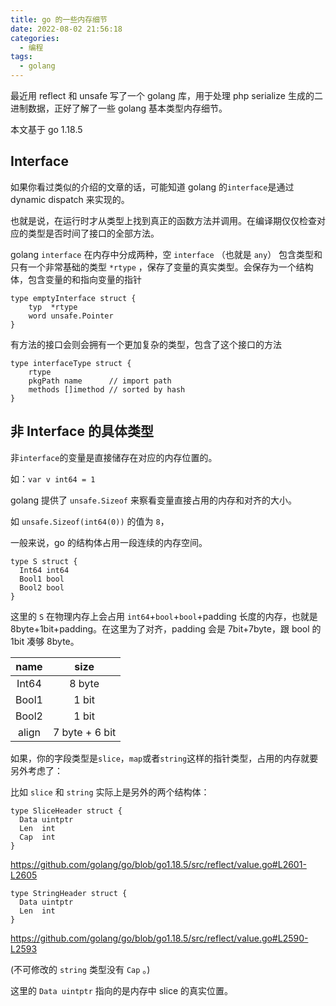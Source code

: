```yaml
---
title: go 的一些内存细节
date: 2022-08-02 21:56:18
categories:
  - 编程
tags:
  - golang
---
```


最近用 reflect 和 unsafe 写了一个 golang 库，用于处理 php serialize 生成的二进制数据，正好了解了一些 golang 基本类型内存细节。

<!-- more -->

本文基于 go 1.18.5

## Interface

如果你看过类似的介绍的文章的话，可能知道 golang 的`interface`是通过 dynamic dispatch 来实现的。

也就是说，在运行时才从类型上找到真正的函数方法并调用。在编译期仅仅检查对应的类型是否时间了接口的全部方法。

golang `interface` 在内存中分成两种，空 `interface` （也就是 `any`） 包含类型和只有一个非常基础的类型 `*rtype` ，保存了变量的真实类型。会保存为一个结构体，包含变量的和指向变量的指针

```golang
type emptyInterface struct {
	typ  *rtype
	word unsafe.Pointer
}
```

有方法的接口会则会拥有一个更加复杂的类型，包含了这个接口的方法

```golang
type interfaceType struct {
	rtype
	pkgPath name      // import path
	methods []imethod // sorted by hash
}
```

## 非 Interface 的具体类型

非`interface`的变量是直接储存在对应的内存位置的。

如：`var v int64 = 1`

golang 提供了 `unsafe.Sizeof` 来察看变量直接占用的内存和对齐的大小。

如 `unsafe.Sizeof(int64(0))` 的值为 `8`，

一般来说，go 的结构体占用一段连续的内存空间。

```golang
type S struct {
  Int64 int64
  Bool1 bool
  Bool2 bool
}
```

这里的 `S` 在物理内存上会占用 `int64`+`bool`+`bool`+padding 长度的内存，也就是 8byte+1bit+padding。在这里为了对齐，padding 会是 7bit+7byte，跟 bool 的 1bit 凑够 8byte。

| name  |      size      |
| :---: | :------------: |
| Int64 |     8 byte     |
| Bool1 |     1 bit      |
| Bool2 |     1 bit      |
| align | 7 byte + 6 bit |

如果，你的字段类型是`slice`，`map`或者`string`这样的指针类型，占用的内存就要另外考虑了：

比如 `slice` 和 `string` 实际上是另外的两个结构体：

```golang
type SliceHeader struct {
  Data uintptr
  Len  int
  Cap  int
}
```

<https://github.com/golang/go/blob/go1.18.5/src/reflect/value.go#L2601-L2605>

```golang
type StringHeader struct {
  Data uintptr
  Len  int
}
```

<https://github.com/golang/go/blob/go1.18.5/src/reflect/value.go#L2590-L2593>

(不可修改的 `string` 类型没有 `Cap` 。)

这里的 `Data uintptr` 指向的是内存中 slice 的真实位置。
